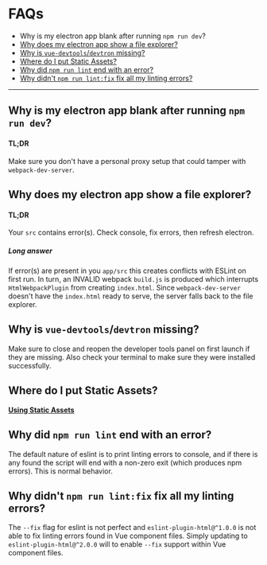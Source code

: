 # FAQs

* Why is my electron app blank after running `npm run dev`?
* [Why does my electron app show a file explorer?](#why-does-my-electron-app-show-a-file-explorer)
* [Why is `vue-devtools`/`devtron` missing?](#why-is-vue-devtoolsdevtron-missing)
* [Where do I put Static Assets?](#where-do-i-put-static-assets)
* [Why did `npm run lint` end with an error?](#why-did-npm-run-lint-end-with-an-error)
* [Why didn't `npm run lint:fix` fix all my linting errors?](#why-didnt-npm-run-lintfix-fix-all-my-linting-errors)

---

## Why is my electron app blank after running `npm run dev`?

#### TL;DR

Make sure you don't have a personal proxy setup that could tamper with `webpack-dev-server`.

## Why does my electron app show a file explorer?

#### TL;DR

Your `src` contains error\(s\). Check console, fix errors, then refresh electron.

##### Long answer

If error\(s\) are present in you `app/src` this creates conflicts with ESLint on first run. In turn, an INVALID webpack `build.js` is produced which interrupts `HtmlWebpackPlugin` from creating `index.html`. Since `webpack-dev-server` doesn't have the `index.html` ready to serve, the server falls back to the file explorer.

## Why is `vue-devtools`/`devtron` missing?

Make sure to close and reopen the developer tools panel on first launch if they are missing. Also check your terminal to make sure they were installed successfully.

## Where do I put Static Assets?

[**Using Static Assets**](renderer-process.md#using-static-assets)

## Why did `npm run lint` end with an error?

The default nature of eslint is to print linting errors to console, and if there is any found the script will end with a non-zero exit \(which produces npm errors\). This is normal behavior.

## Why didn't `npm run lint:fix` fix all my linting errors?

The `--fix` flag for eslint is not perfect and `eslint-plugin-html@^1.0.0` is not able to fix linting errors found in Vue component files. Simply updating to `eslint-plugin-html@^2.0.0` will to enable `--fix` support within Vue component files.

